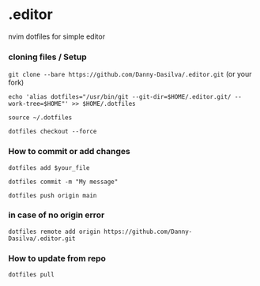 # .editor

nvim dotfiles for simple editor


### cloning files / Setup

`git clone --bare https://github.com/Danny-Dasilva/.editor.git` (or your fork)

`echo 'alias dotfiles="/usr/bin/git --git-dir=$HOME/.editor.git/ --work-tree=$HOME"' >> $HOME/.dotfiles`

`source ~/.dotfiles `

`dotfiles checkout --force`


### How to commit or add changes

`dotfiles add $your_file `

`dotfiles commit -m "My message"`


`dotfiles push origin main`


### in case of no origin error

`dotfiles remote add origin https://github.com/Danny-Dasilva/.editor.git`


### How to update from repo
`dotfiles pull`
